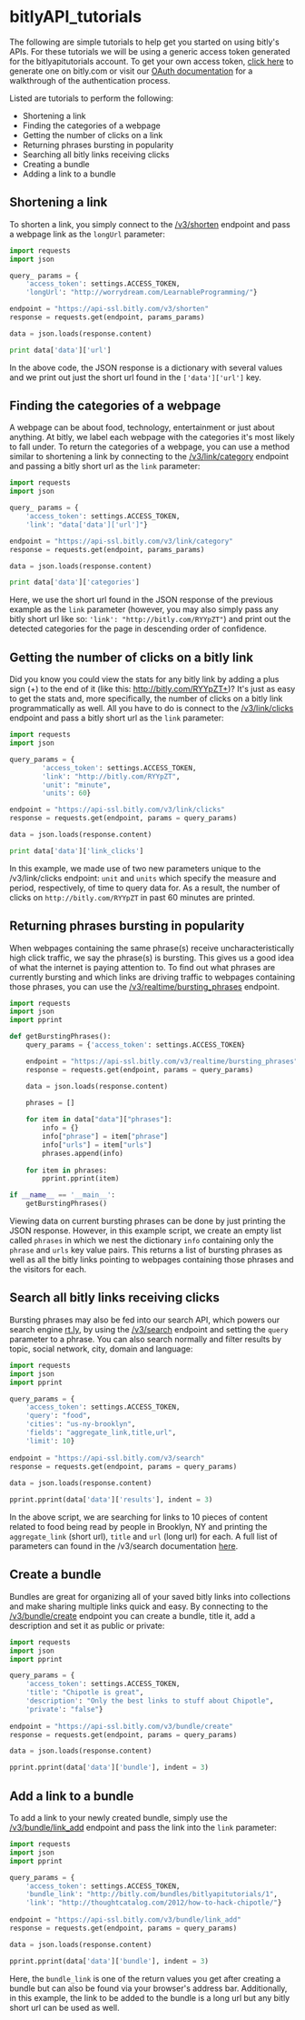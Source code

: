 bitlyAPI_tutorials
===================

The following are simple tutorials to help get you started on using
bitly's APIs. For these tutorials we will be using a generic access
token generated for the bitlyapitutorials account. To get your own
access token, [click here](https://bitly.com/a/oauth_apps) to generate
one on bitly.com or visit our [OAuth documentation](http://dev.bitly.com/authentication.html) for a walkthrough of the authentication process. 

Listed are tutorials to perform the following:

* Shortening a link
* Finding the categories of a webpage
* Getting the number of clicks on a link
* Returning phrases bursting in popularity
* Searching all bitly links receiving clicks
* Creating a bundle
* Adding a link to a bundle

<a id="shorten"></a>Shortening a link
------------------------------------------------------------------ 

To shorten a link, you simply connect to the [/v3/shorten](http://dev.bitly.com/links.html#v3_shorten) endpoint and pass a webpage link as the `longUrl` parameter:

```python
import requests
import json

query_ params = {
	'access_token': settings.ACCESS_TOKEN,
	'longUrl': "http://worrydream.com/LearnableProgramming/"}

endpoint = "https://api-ssl.bitly.com/v3/shorten"
response = requests.get(endpoint, params_params)

data = json.loads(response.content)

print data['data']['url']

```
In the above code, the JSON response is a dictionary with several values and we print out just the short url found in the `['data']['url']` key. 

<a id="categories"></a>Finding the categories of a webpage
------------------------------------------------------------------

A webpage can be about food, technology, entertainment or just about anything. At bitly, we label each webpage with the categories it's most likely to fall under. To return the categories of a webpage, you can use a method similar to shortening a link by connecting to the [/v3/link/category](http://dev.bitly.com/data_apis.html#v3_link_category) endpoint and passing a bitly short url as the `link` parameter:

```python
import requests
import json

query_ params = {
	'access_token': settings.ACCESS_TOKEN,
	'link': "data['data']['url']"}

endpoint = "https://api-ssl.bitly.com/v3/link/category"
response = requests.get(endpoint, params_params)

data = json.loads(response.content)

print data['data']['categories']
```
Here, we use the short url found in the JSON response of the previous example as the `link` parameter (however, you may also simply pass any bitly short url like so: `'link': "http://bitly.com/RYYpZT"`) and print out the detected categories for the page in descending order of confidence. 

<a id="clicks"></a>Getting the number of clicks on a bitly link
------------------------------------------------------------------

Did you know you could view the stats for any bitly link by adding a plus sign (+) to the end of it (like this: http://bitly.com/RYYpZT+)? It's just as easy to get the stats and, more specifically, the number of clicks on a bitly link programmatically as well. All you have to do is connect to the  [/v3/link/clicks](http://dev.bitly.com/link_metrics.html#v3_link_clicks) endpoint and pass a bitly short url as the `link` parameter:

```python
import requests
import json

query_params = {
        'access_token': settings.ACCESS_TOKEN,
        'link': "http://bitly.com/RYYpZT",
        'unit': "minute",
        'units': 60}

endpoint = "https://api-ssl.bitly.com/v3/link/clicks"
response = requests.get(endpoint, params = query_params)

data = json.loads(response.content)

print data['data']['link_clicks']
```
In this example, we made use of two new parameters unique to the /v3/link/clicks endpoint: `unit` and `units` which specify the 
measure and period, respectively, of time to query data for. As a result, the number of clicks on `http://bitly.com/RYYpZT` in past 60 minutes are printed. 

<a id="bursting"></a>Returning phrases bursting in popularity
----------------------------------------------------------------------

When webpages containing the same phrase(s) receive uncharacteristically high click traffic, we say the phrase(s) is bursting. This gives us a good idea of what the internet is paying attention to. To find out what phrases are currently bursting and which links are driving traffic to webpages containing those phrases, you can use the [/v3/realtime/bursting_phrases](http://dev.bitly.com/data_apis.html#v3_realtime_bursting_phrases) endpoint. 

```python
import requests
import json
import pprint

def getBurstingPhrases():
    query_params = {'access_token': settings.ACCESS_TOKEN}

    endpoint = "https://api-ssl.bitly.com/v3/realtime/bursting_phrases"
    response = requests.get(endpoint, params = query_params)

    data = json.loads(response.content)

    phrases = []
    
    for item in data["data"]["phrases"]:
        info = {}
        info["phrase"] = item["phrase"]
        info["urls"] = item["urls"]
        phrases.append(info)
    
    for item in phrases:
        pprint.pprint(item)

if __name__ == '__main__':            
    getBurstingPhrases()
```
Viewing data on current bursting phrases can be done by just printing the JSON response. However, in this example script, we create an empty list called `phrases` in which we nest the dictionary `info` containing only the `phrase` and `urls` key value pairs. This returns a list of bursting phrases as well as all the bitly links pointing to webpages containing those phrases and the visitors for each. 

<a id="search"></a>Search all bitly links receiving clicks
------------------------------------------------------------

Bursting phrases may also be fed into our search API, which powers our search engine [rt.ly](rt.ly), by using the [/v3/search](http://dev.bitly.com/data_apis.html#v3_search) endpoint and setting the `query` parameter to a phrase. You can also search normally and filter results by topic, social network, city, domain and language: 

```python
import requests
import json
import pprint

query_params = {
    'access_token': settings.ACCESS_TOKEN,
    'query': "food",
	'cities': "us-ny-brooklyn",
    'fields': "aggregate_link,title,url",
    'limit': 10}
        
endpoint = "https://api-ssl.bitly.com/v3/search"
response = requests.get(endpoint, params = query_params)
    
data = json.loads(response.content)

pprint.pprint(data['data']['results'], indent = 3)
```
In the above script, we are searching for links to 10 pieces of content related to food being read by people in Brooklyn, NY and printing the `aggregate_link` (short url), `title` and `url` (long url) for each. A full list of parameters can found in the /v3/search documentation [here](http://dev.bitly.com/data_apis.html#v3_search).

<a id="createbundle"></a>Create a bundle
----------------------------------------
Bundles are great for organizing all of your saved bitly links into collections and make sharing multiple links quick and easy. By connecting to the [/v3/bundle/create](http://dev.bitly.com/bundles.html#v3_bundle_create) endpoint you can create a bundle, title it, add a description and set it as public or private:

```python
import requests
import json
import pprint

query_params = {
    'access_token': settings.ACCESS_TOKEN,
	'title': "Chipotle is great",
	'description': "Only the best links to stuff about Chipotle",
	'private': "false"}
	
endpoint = "https://api-ssl.bitly.com/v3/bundle/create"
response = requests.get(endpoint, params = query_params)

data = json.loads(response.content)

pprint.pprint(data['data']['bundle'], indent = 3)
```

<a id="addlinktobundle"></a>Add a link to a bundle
------------------------------------------------
To add a link to your newly created bundle, simply use the [/v3/bundle/link_add](http://dev.bitly.com/bundles.html#v3_bundle_link_add) endpoint and pass the link into the `link` parameter:

```python
import requests
import json
import pprint

query_params = {
    'access_token': settings.ACCESS_TOKEN,
	'bundle_link': "http://bitly.com/bundles/bitlyapitutorials/1",
    'link': "http://thoughtcatalog.com/2012/how-to-hack-chipotle/"}
	
endpoint = "https://api-ssl.bitly.com/v3/bundle/link_add"
response = requests.get(endpoint, params = query_params)

data = json.loads(response.content)

pprint.pprint(data['data']['bundle'], indent = 3)
```
Here, the `bundle_link` is one of the return values you get after creating a bundle but can also be found via your browser's address bar. Additionally, in this example, the link to be added to the bundle is a long url but any bitly short url can be used as well. 
